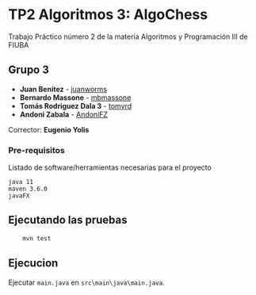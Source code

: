 # TP2 Algoritmos 3: AlgoChess

Trabajo Práctico número 2 de la materia Algoritmos y Programación III de FIUBA

## Grupo 3

* **Juan Benitez** - [juanworms](https://github.com/juanworms)
* **Bernardo Massone** - [mbmassone](https://github.com/mbmassone)
* **Tomás Rodriguez Dala 3** - [tomyrd](https://github.com/tomyrd)
* **Andoni Zabala** - [AndoniFZ](https://github.com/AndoniFZ)

Corrector: **Eugenio Yolis**

### Pre-requisitos

Listado de software/herramientas necesarias para el proyecto

```
java 11
maven 3.6.0
javaFX
```

## Ejecutando las pruebas

```bash
    mvn test
```

## Ejecucion
Ejecutar ```main.java``` en ```src\main\java\main.java```.
